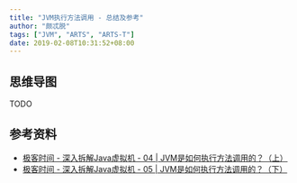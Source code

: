 ```yaml
---
title: "JVM执行方法调用 - 总结及参考"
author: "颇忒脱"
tags: ["JVM", "ARTS", "ARTS-T"]
date: 2019-02-08T10:31:52+08:00
---
```


<!--more-->

## 思维导图

TODO

## 参考资料

* [极客时间 - 深入拆解Java虚拟机 - 04 | JVM是如何执行方法调用的？（上）][geektime1]
* [极客时间 - 深入拆解Java虚拟机 - 05 | JVM是如何执行方法调用的？（下）][geektime2]


[geektime1]: https://time.geekbang.org/column/article/11539
[geektime2]: https://time.geekbang.org/column/article/12098
